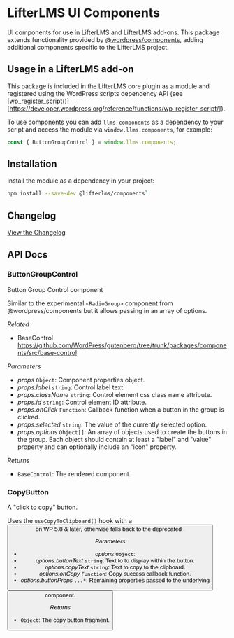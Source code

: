 # LifterLMS UI Components

UI components for use in LifterLMS and LifterLMS add-ons. This package extends functionality provided by [@wordpress/components](https://github.com/WordPress/gutenberg/tree/master/packages/components), adding additional components specific to the LifterLMS project.

## Usage in a LifterLMS add-on

This package is included in the LifterLMS core plugin as a module and registered using the WordPress scripts dependency API (see [wp_register_script()][https://developer.wordpress.org/reference/functions/wp_register_script/]).

To use components you can add `llms-components` as a dependency to your script and access the module via `window.llms.components`, for example:

```js
const { ButtonGroupControl } = window.llms.components;
```

## Installation

Install the module as a dependency in your project:

```bash
npm install --save-dev @lifterlms/components`
```

## Changelog

[View the Changelog](./CHANGELOG.md)

## API Docs

<!-- START TOKEN(Autogenerated API docs) -->

### ButtonGroupControl

Button Group Control component

Similar to the experimental `<RadioGroup>` component from @wordpress/components but it allows
passing in an array of options.

_Related_

-   BaseControl <https://github.com/WordPress/gutenberg/tree/trunk/packages/components/src/base-control>

_Parameters_

-   _props_ `Object`: Component properties object.
-   _props.label_ `string`: Control label text.
-   _props.className_ `string`: Control element css class name attribute.
-   _props.id_ `string`: Control element ID attribute.
-   _props.onClick_ `Function`: Callback function when a button in the group is clicked.
-   _props.selected_ `string`: The value of the currently selected option.
-   _props.options_ `Object[]`: An array of objects used to create the buttons in the group. Each object should contain at least a "label" and "value" property and can optionally include an "icon" property.

_Returns_

-   `BaseControl`: The rendered component.

### CopyButton

A "click to copy" button.

Uses the `useCopyToClipboard()` hook with a <Button> on WP 5.8 & later, otherwise falls back
to the deprecated <ClipboardButton>.

_Parameters_

-   _options_ `Object`: 
-   _options.buttonText_ `string`: Text to to display within the button.
-   _options.copyText_ `string`: Text to copy to the clipboard.
-   _options.onCopy_ `Function`: Copy success callback function.
-   _options.buttonProps_ `...*`: Remaining properties passed to the underlying <Button> component.

_Returns_

-   `Object`: The copy button fragment.


<!-- END TOKEN(Autogenerated API docs) -->
